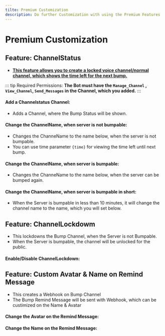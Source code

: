 ```yaml
---
tilte: Premium Customization
description: Do further Customization with using the Premium Features
---
```

# Premium Customization

## Feature: ChannelStatus
- [**This feature allows you to create a locked voice channel/normal channel, which shows the time left for the next bump.** ](https://media.discordapp.net/attachments/738409360488661142/809322554573586452/unknown.png)

::: tip Required Permissions:
**The Bot must have the `Manage_Channel` , `View_Channel`, `Send_Messages` in the Channel, which you added.**
:::

#### Add a Channelstatus Channel:
- Adds a Channel, where the Bump Status will be shown.
<command message = "%channelstatus channel <#channel>" slash = "/bremind channelstatus channel [channel]" description="Adds a Channel, where the Bump Status will be shown" permissions="MANAGE_SERVER"/>

#### Change the ChannelName, when server is not bumpable:
- Changes the ChanneName to the name below, when the server is not bumpable.
- You can use time parameter `{time}` for viewing the time left until next bump.
<command message = "%channelstatus notbumpable <channelname>" slash = "/bremind channelstatus notbumpable [channelname]" description="Sets the ChannelName, when the Server is not bumpable" permissions="MANAGE_SERVER"/>

#### Change the ChannelName, when server is bumpable:
- Changes the ChanneName to the name below, when the server can be bumped again.
<command message = "%channelstatus bumpable <channelname>" slash = "/bremind channelstatus bumpable [channelname]" description="Sets the ChannelName, when the Server is bumpable" permissions="MANAGE_SERVER"/>

#### Change the ChannelName, when server is bumpable in short:
- When the Server is bumpable in less than 10 minutes, it will change the channel name to the name, which you will set below.
<command message = "%channelstatus bumpableinshort <channelname>" slash = "/bremind channelstatus bumpableinshort [channelname]" description="Sets the ChannelName, when the Server is bumpableinshort" permissions="MANAGE_SERVER"/>

## Feature: ChannelLockdowm
- This lockdowns the Bump Channel, when the Server is not Bumpable.
- When the Server is bumpable, the channel will be unlocked for the public.

#### Enable/Disable ChannelLockdown:
<command message = "%channelstatus lock enable/disable" slash = "/bremind channelstatus lockdown [status]" description="Enables/Disables Channel Lockdown, when server is not Bumpable" permissions="MANAGE_SERVER"/>

## Feature: Custom Avatar & Name on Remind Message
- This creates a Webhook on Bump Channel
- The Bump Remind Message will be sent with Webhook, which can be custimized on the Name & Avatar
#### Change the Avatar on the Remind Message:
<command message = "%custom avatar <imagelink>" slash = "/bremind message avatar [imagelink]" description="Changes the Avatar of the Bot to the new Image on the Remind Message" permissions="MANAGE_SERVER" premium='true'/>

#### Change the Name on the Remind Message:
<command message = "%custom name <name>" slash = "/bremind message name [name]" description="Changes the Name of the Bot to the new name on the Remind Message" permissions="MANAGE_SERVER" premium='true'/>